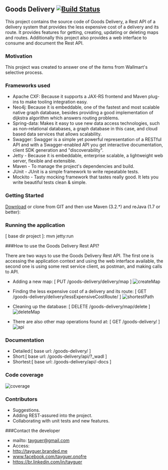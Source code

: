 ## Goods Delivery [![Build Status](https://travis-ci.org/tayguer/goods-delivery.svg?branch=develop)](https://travis-ci.org/tayguer/goods-delivery)
This project contains the source code of Goods Delivery, a Rest API of a delivery system that provides the less expensive cost of a delivery and its route. It provides features for getting, creating, updating or deleting maps and routes. Additionally this project also provides a web interface to consume and document the Rest API.

### Motivation

This project was created to answer one of the items from Wallmart's selective process.

### Frameworks used

* Apache CXF: Because it supports a JAX-RS frontend and Maven plug-ins to make tooling integration easy.
* Neo4j: Because it is embeddable, one of the fastest and most scalable native graph database, besides providing a good implementation of dijkstra algorithm which answers routing problems.
* Spring-data: Makes it easy to use new data access technologies, such as non-relational databases, a graph database in this case, and cloud based data services that allows scalability.
* Swagger: Swagger is a simple yet powerful representation of a RESTful API and with a Swagger-enabled API you get interactive documentation, client SDK generation and "discoverability".
* Jetty - Because it is embeddable, enterprise scalable, a lightweight web server, flexible and extensible.
* Maven - To manage the project's dependencies and build.
* JUnit - JUnit is a simple framework to write repeatable tests.
* Mockito - Tasty mocking framework that tastes really good. It lets you write beautiful tests clean & simple. 

### Getting Started

[Download](https://github.com/tayguer/goods-delivery/archive/develop.zip) or clone from GIT and then use Maven (3.2.*) and reJava (1.7 or better):

### Running the application

[ base dir project ]: mvn jetty:run

###How to use the Goods Delivery Rest API?

There are two ways to use the Goods Delivery Rest API. The first one is accessing the application context and using the web interface available, the second one is using some rest service client, as postman, and making calls to API.

* Adding a new map: [ PUT /goods-delivery/delivery/map ]
![createMap](https://github.com/tayguer/goods-delivery/blob/develop/docs/images/createMap.png)

* Finding the less expensive cost of a delivery and its route: [ GET /goods-delivery/delivery/lessExpensiveCostRoute/ ]
![shortestPath](https://github.com/tayguer/goods-delivery/blob/develop/docs/images/shortestPath.png)

* Cleaning up the database: [ DELETE /goods-delivery/map/delete ]
![deleteMap](https://github.com/tayguer/goods-delivery/blob/develop/docs/images/deleteMap.png)

* There are also other map operations found at: [ GET /goods-delivery/ ]
![api](https://github.com/tayguer/goods-delivery/blob/develop/docs/images/api.png)

### Documentation

* Detailed:[ base url: /goods-delivery/ ]
* Short:[ base url: /goods-delivery/api/?_wadl ]
* Shortest:[ base url: /goods-delivery/api/-docs ]

### Code coverage

![coverage](https://github.com/tayguer/goods-delivery/blob/develop/docs/images/coverage.png)

### Contributors
* Suggestions.
* Adding REST-assured into the project.
* Collaborating with unit tests and new features.

###Contact the developer

* mailto: tayguer@gmail.com
* Access: 
 * http://tayguer.branded.me
 * www.facebook.com/tayguer.onofre 
 * https://br.linkedin.com/in/tayguer

